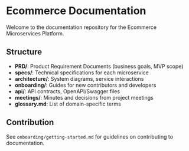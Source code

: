# Ecommerce Documentation

Welcome to the documentation repository for the Ecommerce Microservices Platform.

## Structure

- **PRD/**: Product Requirement Documents (business goals, MVP scope)
- **specs/**: Technical specifications for each microservice
- **architecture/**: System diagrams, service interactions
- **onboarding/**: Guides for new contributors and developers
- **api/**: API contracts, OpenAPI/Swagger files
- **meetings/**: Minutes and decisions from project meetings
- **glossary.md**: List of domain-specific terms

## Contribution

See `onboarding/getting-started.md` for guidelines on contributing to documentation.
